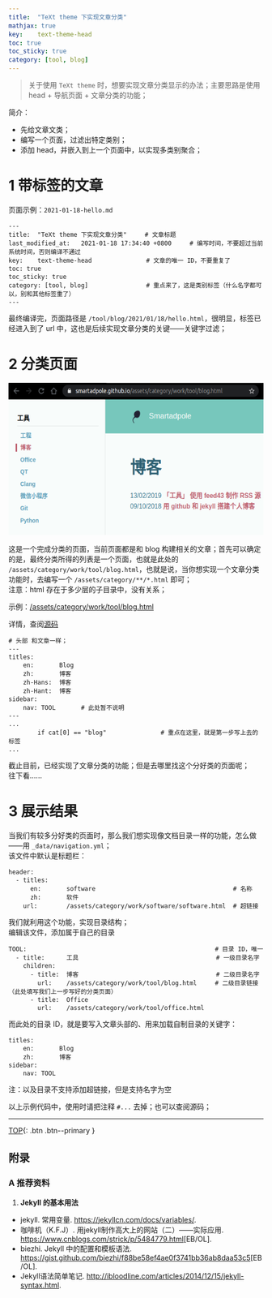 ```yaml
---
title:  "TeXt theme 下实现文章分类"
mathjax: true
key:    text-theme-head
toc: true
toc_sticky: true
category: [tool, blog]
---
```

<span id='head'></span>
>关于使用 `TeXt theme` 时，想要实现文章分类显示的办法；主要思路是使用 head + 导航页面 + 文章分类的功能；   

<!--more-->
简介：    
- 先给文章文类；    
- 编写一个页面，过滤出特定类别；    
- 添加 head，并嵌入到上一个页面中，以实现多类别聚合；    

# 1 带标签的文章    
页面示例：`2021-01-18-hello.md`           
```shell
---
title:  "TeXt theme 下实现文章分类"     # 文章标题
last_modified_at:   2021-01-18 17:34:40 +0800     # 编写时间，不要超过当前系统时间，否则编译不通过
key:    text-theme-head               # 文章的唯一 ID，不要重复了
toc: true
toc_sticky: true
category: [tool, blog]                # 重点来了，这是类别标签（什么名字都可以，别和其他标签重了）
---
```
最终编译完，页面路径是 `/tool/blog/2021/01/18/hello.html`，很明显，标签已经进入到了 url 中，这也是后续实现文章分类的关键——关键字过滤；    

# 2 分类页面
<center class="half">
  <img src="/assets/images/tools/blog/head/demo.png" height="300">
</center>

这是一个完成分类的页面，当前页面都是和 blog 构建相关的文章；首先可以确定的是，最终分类所得的列表是一个页面，也就是此处的 `/assets/category/work/tool/blog.html`，也就是说，当你想实现一个文章分类功能时，去编写一个 `/assets/category/**/*.html` 即可；      
注意：html 存在于多少层的子目录中，没有关系；    

示例：[/assets/category/work/tool/blog.html](https://github.com/smartadpole/smartadpole.github.io/blob/master/assets/category/work/tool/blog.html)    

详情，查阅[源码](https://github.com/smartadpole/smartadpole.github.io/blob/master/assets/category/work/tool/blog.html)    

```shell
# 头部 和文章一样；
---
titles:
    en:       Blog
    zh:       博客
    zh-Hans:  博客
    zh-Hant:  博客
sidebar:
    nav: TOOL       # 此处暂不说明   
---
...
        if cat[0] == "blog"               # 重点在这里，就是第一步写上去的标签
...
```

截止目前，已经实现了文章分类的功能；但是去哪里找这个分好类的页面呢；     
往下看......


# 3 展示结果
当我们有较多分好类的页面时，那么我们想实现像文档目录一样的功能，怎么做——用 `_data/navigation.yml`；   
该文件中默认是标题栏：    
```shell
header:
  - titles:
      en:       software                                      # 名称
      zh:       软件
    url:        /assets/category/work/software/software.html  # 超链接
```

我们就利用这个功能，实现目录结构；   
编辑该文件，添加属于自己的目录

```
TOOL:                                                    # 目录 ID，唯一
  - title:      工具                                      # 一级目录名字
    children:
      - title:  博客                                      # 二级目录名字
        url:    /assets/category/work/tool/blog.html     # 二级目录链接（此处填写我们上一步写好的分类页面）
      - title:  Office
        url:    /assets/category/work/tool/office.html
```
而此处的目录 ID，就是要写入文章头部的、用来加载自制目录的关键字：    
```
titles:
    en:       Blog
    zh:       博客
sidebar:
    nav: TOOL
```

注：以及目录不支持添加超链接，但是支持名字为空    



以上示例代码中，使用时请把注释 `#...` 去掉；也可以查阅源码；    

-------------------  
[TOP](#head){: .btn .btn--primary }




## 附录
### A  推荐资料
1. **Jekyll 的基本用法**  
- jekyll. 常用变量. <https://jekyllcn.com/docs/variables/>.  
-  咖啡机（K.F.J）. 用jekyll制作高大上的网站（二）——实际应用. <https://www.cnblogs.com/strick/p/5484779.html>[EB/OL].    
- biezhi. Jekyll 中的配置和模板语法. <https://gist.github.com/biezhi/f88be58ef4ae0f3741bb36ab8daa53c5>[EB/OL].  
- Jekyll语法简单笔记. <http://ibloodline.com/articles/2014/12/15/jekyll-syntax.html>.  
